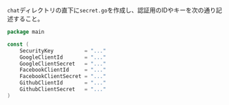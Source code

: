 `chat`ディレクトリの直下に`secret.go`を作成し、認証用のIDやキーを次の通り記述すること。

```go:chat.go
package main

const (
	SecurityKey          = "..."
	GoogleClientId       = "..."
	GoogleClientSecret   = "..."
	FacebookClientId     = "..."
	FacebookClientSecret = "..."
	GithubClientId       = "..."
	GithubClientSecret   = "..."
)
```